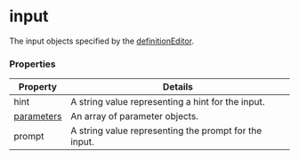# input

The input objects specified by the [definitionEditor](definitionEditor.md).

### Properties

| Property | Details
| --- | ---
| hint | A string value representing a hint for the input.
| [parameters](parameter.md) | An array of parameter objects.
| prompt | A string value representing the prompt for the input.



